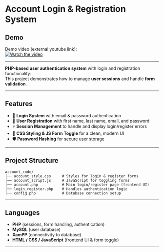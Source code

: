 # Account Login & Registration System

##  Demo
Demo video (external youtube link):  
[![Watch the video](https://img.youtube.com/vi/hSSSyyY2Z5c/0.jpg)](https://youtu.be/hSSSyyY2Z5c)

---

**PHP-based user authentication system** with login and registration functionality.  
This project demonstrates how to manage **user sessions** and handle **form validation**.

---

##  Features
- 🔑 **Login System** with email & password authentication  
- 📝 **User Registration** with first name, last name, email, and password  
- ⚡ **Session Management** to handle and display login/register errors  
- 🎨 **CSS Styling & JS Form Toggle** for a clean, modern UI  
- 🛡️ **Password Hashing** for secure user storage  

---

##  Project Structure
```
account_code/
│── account_style.css     # Styles for login & register forms
│── account_script.js     # JavaScript for toggling forms
│── account.php           # Main login/register page (frontend UI)
│── login_register.php    # Handles authentication logic
│── config.php            # Database connection setup
```
---

##  Languages
- **PHP** (sessions, form handling, authentication)  
- **MySQL** (user database)  
- **XamPP** (connectivity to database)
- **HTML / CSS / JavaScript** (frontend UI & form toggle)  

---


